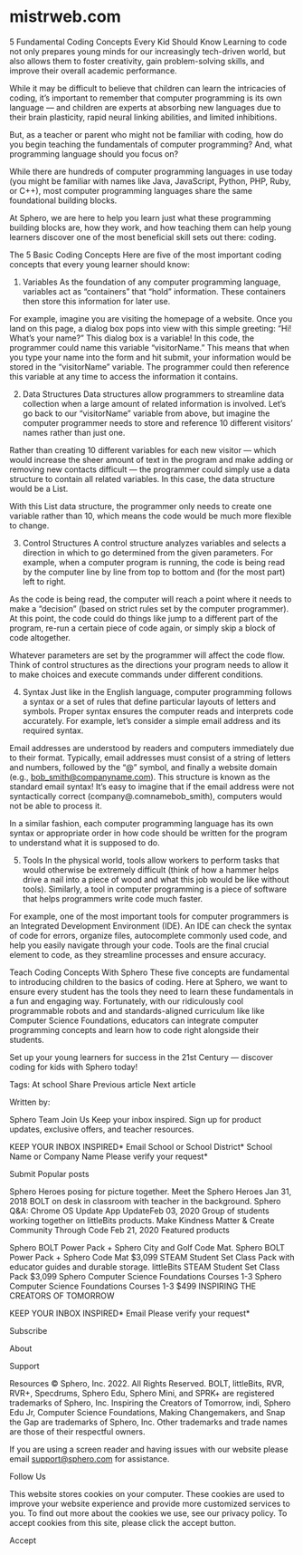 # mistrweb.com
5 Fundamental Coding Concepts Every Kid Should Know
Learning to code not only prepares young minds for our increasingly tech-driven world, but also allows them to foster creativity, gain problem-solving skills, and improve their overall academic performance.

While it may be difficult to believe that children can learn the intricacies of coding, it’s important to remember that computer programming is its own language — and children are experts at absorbing new languages due to their brain plasticity, rapid neural linking abilities, and limited inhibitions. 

But, as a teacher or parent who might not be familiar with coding, how do you begin teaching the fundamentals of computer programming? And, what programming language should you focus on? 

While there are hundreds of computer programming languages in use today (you might be familiar with names like Java, JavaScript, Python, PHP, Ruby, or C++), most computer programming languages share the same foundational building blocks.

At Sphero, we are here to help you learn just what these programming building blocks are, how they work, and how teaching them can help young learners discover one of the most beneficial skill sets out there: coding.

The 5 Basic Coding Concepts
Here are five of the most important coding concepts that every young learner should know:

1. Variables 
As the foundation of any computer programming language, variables act as “containers” that “hold” information. These containers then store this information for later use.

For example, imagine you are visiting the homepage of a website. Once you land on this page, a dialog box pops into view with this simple greeting: “Hi! What’s your name?” This dialog box is a variable! In this code, the programmer could name this variable “visitorName.” This means that when you type your name into the form and hit submit, your information would be stored in the “visitorName” variable. The programmer could then reference this variable at any time to access the information it contains.

2. Data Structures
Data structures allow programmers to streamline data collection when a large amount of related information is involved. Let’s go back to our “visitorName” variable from above, but imagine the computer programmer needs to store and reference 10 different visitors’ names rather than just one. 

Rather than creating 10 different variables for each new visitor — which would increase the sheer amount of text in the program and make adding or removing new contacts difficult — the programmer could simply use a data structure to contain all related variables. In this case, the data structure would be a List. 

With this List data structure, the programmer only needs to create one variable rather than 10, which means the code would be much more flexible to change.

3. Control Structures
A control structure analyzes variables and selects a direction in which to go determined from the given parameters. For example, when a computer program is running, the code is being read by the computer line by line from top to bottom and (for the most part) left to right. 

As the code is being read, the computer will reach a point where it needs to make a “decision” (based on strict rules set by the computer programmer). At this point, the code could do things like jump to a different part of the program, re-run a certain piece of code again, or simply skip a block of code altogether. 

Whatever parameters are set by the programmer will affect the code flow. Think of control structures as the directions your program needs to allow it to make choices and execute commands under different conditions.

4. Syntax
Just like in the English language, computer programming follows a syntax or a set of rules that define particular layouts of letters and symbols. Proper syntax ensures the computer reads and interprets code accurately. For example, let’s consider a simple email address and its required syntax. 

Email addresses are understood by readers and computers immediately due to their format. Typically, email addresses must consist of a string of letters and numbers, followed by the “@” symbol, and finally a website domain (e.g., bob_smith@companyname.com). This structure is known as the standard email syntax! It’s easy to imagine that if the email address were not syntactically correct (company@.comnamebob_smith), computers would not be able to process it.

In a similar fashion, each computer programming language has its own syntax or appropriate order in how code should be written for the program to understand what it is supposed to do. 

5. Tools
In the physical world, tools allow workers to perform tasks that would otherwise be extremely difficult (think of how a hammer helps drive a nail into a piece of wood and what this job would be like without tools). Similarly, a tool in computer programming is a piece of software that helps programmers write code much faster. 

For example, one of the most important tools for computer programmers is an Integrated Development Environment (IDE). An IDE can check the syntax of code for errors, organize files, autocomplete commonly used code, and help you easily navigate through your code. Tools are the final crucial element to code, as they streamline processes and ensure accuracy.

Teach Coding Concepts With Sphero
These five concepts are fundamental to introducing children to the basics of coding. Here at Sphero, we want to ensure every student has the tools they need to learn these fundamentals in a fun and engaging way. Fortunately, with our ridiculously cool programmable robots and and standards-aligned curriculum like like Computer Science Foundations, educators can integrate computer programming concepts and learn how to code right alongside their students.


Set up your young learners for success in the 21st Century — discover coding for kids with Sphero today!

Tags: 
At school
Share
Previous article
Next article

Written by:

Sphero Team
Join Us
Keep your inbox inspired. Sign up for product updates, exclusive offers, and teacher resources.

KEEP YOUR INBOX INSPIRED*
Email
School or School District*
School Name or Company Name
Please verify your request*

Submit
Popular posts

Sphero Heroes posing for picture together. 
Meet the Sphero Heroes
Jan 31, 2018
BOLT on desk in classroom with teacher in the background.
Sphero Q&A: Chrome OS Update
App UpdateFeb 03, 2020
Group of students working together on littleBits products.
Make Kindness Matter & Create Community Through Code
Feb 21, 2020
Featured products

Sphero BOLT Power Pack + Sphero City and Golf Code Mat.
Sphero BOLT Power Pack + Sphero Code Mat
$3,099
STEAM Student Set Class Pack with educator guides and durable storage.
littleBits STEAM Student Set Class Pack
$3,099
Sphero Computer Science Foundations Courses 1-3
Sphero Computer Science Foundations Courses 1-3
$499
INSPIRING THE CREATORS OF TOMORROW

KEEP YOUR INBOX INSPIRED*
Email
Please verify your request*

Subscribe

About

Support

Resources
© Sphero, Inc. 2022. All Rights Reserved.
BOLT, littleBits, RVR, RVR+, Specdrums, Sphero Edu, Sphero Mini, and SPRK+ are registered trademarks of Sphero, Inc. Inspiring the Creators of Tomorrow, indi, Sphero Edu Jr, Computer Science Foundations, Making Changemakers, and Snap the Gap are trademarks of Sphero, Inc. Other trademarks and trade names are those of their respectful owners.

If you are using a screen reader and having issues with our website please email support@sphero.com for assistance.

Follow Us

This website stores cookies on your computer. These cookies are used to improve your website experience and provide more customized services to you. To find out more about the cookies we use, see our privacy policy. To accept cookies from this site, please click the accept button.

Accept



